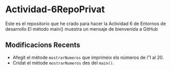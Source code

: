# Actividad-6RepoPrivat
Este es el repositorio que he crado para hacer la Actividad 6 de Entornos de desarrollo
El método main() muestra un mensaje de bienvenida a GitHub

## Modificacions Recents

- Afegit el mètode `mostrarNumeros` que imprimeix els números de l'1 al 20.
- Cridat el mètode `mostrarNumeros` des del `main()`.
